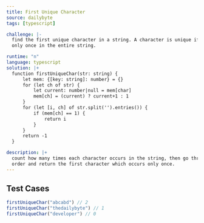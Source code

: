 ```yaml
---
title: First Unique Character
source: dailybyte
tags: [typescript]

challenge: |-
  find the first unique character in a string. A character is unique if it occurs
  only once in the entire string.

runtime: "n"
language: typescript
solution: |+
  function firstUniqueChar(str: string) {
      let mem: {[key: string]: number} = {}
      for (let ch of str) {
          let current: number|null = mem[char]
          mem[ch] = (current) ? current+1 : 1
      }
      for (let [i, ch] of str.split('').entries()) {
          if (mem[ch] == 1) {
              return i
          }
      }
      return -1
  }

description: |+
  count how many times each character occurs in the string, then go through it in
  order and return the first character which occurs only once.
---
```


## Test Cases
```typescript
firstUniqueChar("abcabd") // 2
firstUniqueChar("thedailybyte") // 1
firstUniqueChar("developer") // 0
```
